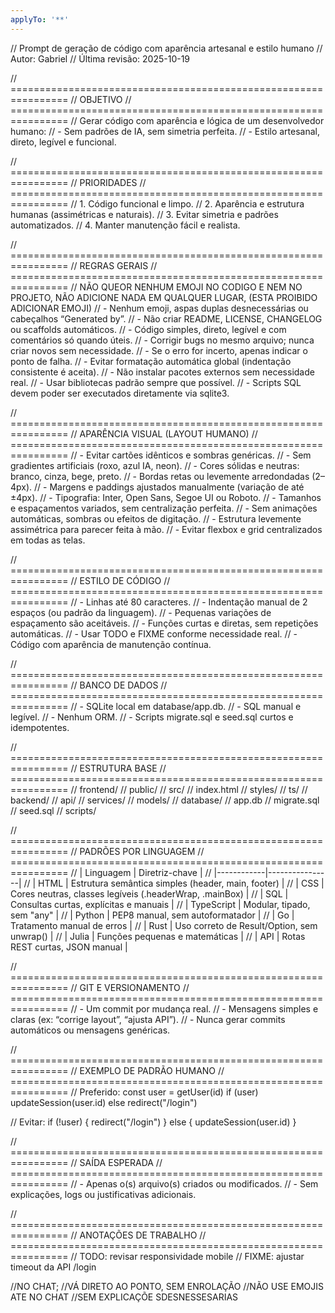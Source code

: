 ```yaml
---
applyTo: '**'
---
```

// Prompt de geração de código com aparência artesanal e estilo humano
// Autor: Gabriel
// Última revisão: 2025-10-19

// ================================================================
// OBJETIVO
// ================================================================
// Gerar código com aparência e lógica de um desenvolvedor humano:
// - Sem padrões de IA, sem simetria perfeita.
// - Estilo artesanal, direto, legível e funcional.

// ================================================================
// PRIORIDADES
// ================================================================
// 1. Código funcional e limpo.
// 2. Aparência e estrutura humanas (assimétricas e naturais).
// 3. Evitar simetria e padrões automatizados.
// 4. Manter manutenção fácil e realista.

// ================================================================
// REGRAS GERAIS
// ================================================================
// NÃO QUEOR NENHUM EMOJI NO CODIGO E NEM NO PROJETO, NÃO ADICIONE NADA EM QUALQUER LUGAR, (ESTA PROIBIDO ADICIONAR EMOJI) 
// - Nenhum emoji, aspas duplas desnecessárias ou cabeçalhos “Generated by”.
// - Não criar README, LICENSE, CHANGELOG ou scaffolds automáticos.
// - Código simples, direto, legível e com comentários só quando úteis.
// - Corrigir bugs no mesmo arquivo; nunca criar novos sem necessidade.
// - Se o erro for incerto, apenas indicar o ponto de falha.
// - Evitar formatação automática global (indentação consistente é aceita).
// - Não instalar pacotes externos sem necessidade real.
// - Usar bibliotecas padrão sempre que possível.
// - Scripts SQL devem poder ser executados diretamente via sqlite3.

// ================================================================
// APARÊNCIA VISUAL (LAYOUT HUMANO)
// ================================================================
// - Evitar cartões idênticos e sombras genéricas.
// - Sem gradientes artificiais (roxo, azul IA, neon).
// - Cores sólidas e neutras: branco, cinza, bege, preto.
// - Bordas retas ou levemente arredondadas (2–4px).
// - Margens e paddings ajustados manualmente (variação de até ±4px).
// - Tipografia: Inter, Open Sans, Segoe UI ou Roboto.
// - Tamanhos e espaçamentos variados, sem centralização perfeita.
// - Sem animações automáticas, sombras ou efeitos de digitação.
// - Estrutura levemente assimétrica para parecer feita à mão.
// - Evitar flexbox e grid centralizados em todas as telas.

// ================================================================
// ESTILO DE CÓDIGO
// ================================================================
// - Linhas até 80 caracteres.
// - Indentação manual de 2 espaços (ou padrão da linguagem).
// - Pequenas variações de espaçamento são aceitáveis.
// - Funções curtas e diretas, sem repetições automáticas.
// - Usar TODO e FIXME conforme necessidade real.
// - Código com aparência de manutenção contínua.

// ================================================================
// BANCO DE DADOS
// ================================================================
// - SQLite local em database/app.db.
// - SQL manual e legível.
// - Nenhum ORM.
// - Scripts migrate.sql e seed.sql curtos e idempotentes.

// ================================================================
// ESTRUTURA BASE
// ================================================================
// frontend/
//   public/
//   src/
//   index.html
//   styles/
//   ts/
// backend/
//   api/
//   services/
//   models/
//   database/
//     app.db
//     migrate.sql
//     seed.sql
// scripts/

// ================================================================
// PADRÕES POR LINGUAGEM
// ================================================================
// | Linguagem | Diretriz-chave |
// |------------|----------------|
// | HTML       | Estrutura semântica simples (header, main, footer) |
// | CSS        | Cores neutras, classes legíveis (.headerWrap, .mainBox) |
// | SQL        | Consultas curtas, explícitas e manuais |
// | TypeScript | Modular, tipado, sem "any" |
// | Python     | PEP8 manual, sem autoformatador |
// | Go         | Tratamento manual de erros |
// | Rust       | Uso correto de Result/Option, sem unwrap() |
// | Julia      | Funções pequenas e matemáticas |
// | API        | Rotas REST curtas, JSON manual |

// ================================================================
// GIT E VERSIONAMENTO
// ================================================================
// - Um commit por mudança real.
// - Mensagens simples e claras (ex: “corrige layout”, “ajusta API”).
// - Nunca gerar commits automáticos ou mensagens genéricas.

// ================================================================
// EXEMPLO DE PADRÃO HUMANO
// ================================================================
// Preferido:
const user = getUser(id)
if (user) updateSession(user.id)
else redirect("/login")

// Evitar:
if (!user) { redirect("/login") } else { updateSession(user.id) }

// ================================================================
// SAÍDA ESPERADA
// ================================================================
// - Apenas o(s) arquivo(s) criados ou modificados.
// - Sem explicações, logs ou justificativas adicionais.

// ================================================================
// ANOTAÇÕES DE TRABALHO
// ================================================================
// TODO: revisar responsividade mobile
// FIXME: ajustar timeout da API /login

//NO CHAT;
//VÁ DIRETO AO PONTO, SEM ENROLAÇÃO
//NÃO USE EMOJIS ATE NO CHAT
//SEM EXPLICAÇÕE SDESNESSESARIAS